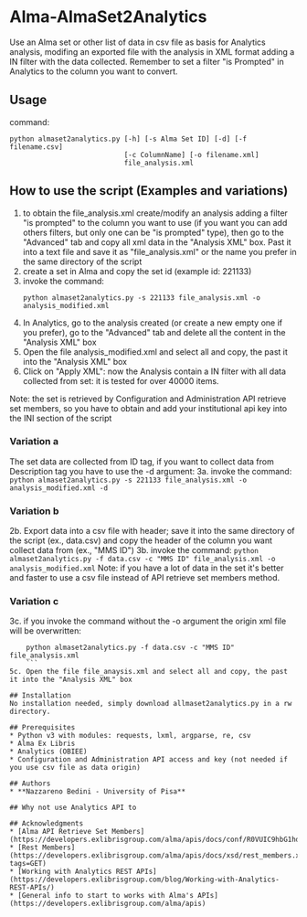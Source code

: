 # Alma-AlmaSet2Analytics

Use an Alma set or other list of data in csv file as basis for Analytics analysis, modifing an exported file with the analysis in XML format adding a IN filter with the data collected.
Remember to set a filter "is Prompted" in Analytics to the column you want to convert.

## Usage
command: 
```
python almaset2analytics.py [-h] [-s Alma Set ID] [-d] [-f filename.csv]
                            [-c ColumnName] [-o filename.xml]
                            file_analysis.xml

```
## How to use the script (Examples and variations)
1. to obtain the file_analysis.xml create/modify an analysis adding a filter "is prompted" to the column you want to use (if you want you can add others filters, but only one can be "is prompted" type), then go to the "Advanced" tab and copy all xml data in the "Analysis XML" box. Past it into a text file and save it as "file_analysis.xml" or the name you prefer in the same directory of the script
2. create a set in Alma and copy the set id (example id: 221133)
3. invoke the command: 
    ```
    python almaset2analytics.py -s 221133 file_analysis.xml -o analysis_modified.xml
    ```
4. In Analytics, go to the analysis created (or create a new empty one if you prefer), go to the "Advanced" tab and delete all the content in the "Analysis XML" box
5. Open the file analysis_modified.xml and select all and copy, the past it into the "Analysis XML" box
6. Click on "Apply XML": now the Analysis contain a IN filter with all data collected from set: it is tested for over 40000 items.

Note: the set is retrieved by Configuration and Administration API  retrieve set members, so you have to obtain and add your institutional api key into the INI section of the script

### Variation a
The set data are collected from ID tag, if you want to collect data from Description tag you have to use the -d argument:
3a. invoke the command: 
    ```
    python almaset2analytics.py -s 221133 file_analysis.xml -o analysis_modified.xml -d
    ```

### Variation b
2b. Export data into a csv file with header; save it into the same directory of the script (ex., data.csv) and copy the header of the column you want collect data from (ex., "MMS ID")
3b. invoke the command: 
    ```
    python almaset2analytics.py -f data.csv -c "MMS ID" file_analysis.xml -o analysis_modified.xml
    ```
Note: if you have a lot of data in the set it's better and faster to use a csv file instead of API retrieve set members method.

### Variation c
3c. if you invoke the command without the -o argument the origin xml file will be overwritten:
```
    python almaset2analytics.py -f data.csv -c "MMS ID" file_analysis.xml
    ```
5c. Open the file file_anaysis.xml and select all and copy, the past it into the "Analysis XML" box

## Installation
No installation needed, simply download allmaset2analytics.py in a rw directory.

## Prerequisites
* Python v3 with modules: requests, lxml, argparse, re, csv
* Alma Ex Libris
* Analytics (OBIEE)
* Configuration and Administration API access and key (not needed if you use csv file as data origin)

## Authors
* **Nazzareno Bedini - University of Pisa**

## Why not use Analytics API to 

## Acknowledgments
* [Alma API Retrieve Set Members](https://developers.exlibrisgroup.com/alma/apis/docs/conf/R0VUIC9hbG1hd3MvdjEvY29uZi9zZXRzL3tzZXRfaWR9L21lbWJlcnM=/)
* [Rest Members](https://developers.exlibrisgroup.com/alma/apis/docs/xsd/rest_members.xsd/?tags=GET)
* [Working with Analytics REST APIs](https://developers.exlibrisgroup.com/blog/Working-with-Analytics-REST-APIs/)
* [General info to start to works with Alma's APIs](https://developers.exlibrisgroup.com/alma/apis)


